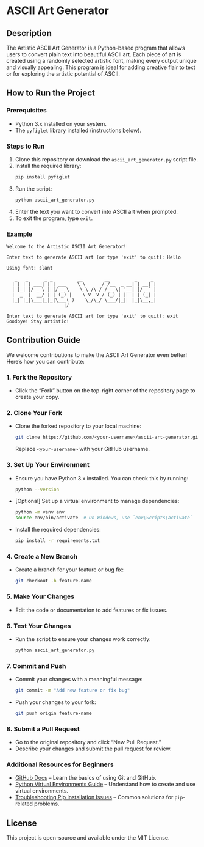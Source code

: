 # ASCII Art Generator

## Description
The Artistic ASCII Art Generator is a Python-based program that allows users to convert plain text into beautiful ASCII art. Each piece of art is created using a randomly selected artistic font, making every output unique and visually appealing. This program is ideal for adding creative flair to text or for exploring the artistic potential of ASCII.

## How to Run the Project
### Prerequisites
- Python 3.x installed on your system.
- The `pyfiglet` library installed (instructions below).

### Steps to Run
1. Clone this repository or download the `ascii_art_generator.py` script file.
2. Install the required library:
   ```bash
   pip install pyfiglet
   ```
3. Run the script:
   ```bash
   python ascii_art_generator.py
   ```
4. Enter the text you want to convert into ASCII art when prompted.
5. To exit the program, type `exit`.

### Example
```plaintext
Welcome to the Artistic ASCII Art Generator!

Enter text to generate ASCII art (or type 'exit' to quit): Hello

Using font: slant

   _   _      _ _         __        __         _     _ 
  | | | | ___| | | ___    \ \      / /__  _ __| | __| |
  | |_| |/ _ \ | |/ _ \    \ \ /\ / / _ \| '__| |/ _` |
  |  _  |  __/ | | (_) |    \ V  V / (_) | |  | | (_| |
  |_| |_|\___|_|_|\___( )    \_/\_/ \___/|_|  |_|\__,_|
                     |/                                 

Enter text to generate ASCII art (or type 'exit' to quit): exit
Goodbye! Stay artistic!
```
## Contribution Guide

We welcome contributions to make the ASCII Art Generator even better! Here’s how you can contribute:

### 1. **Fork the Repository**
- Click the “Fork” button on the top-right corner of the repository page to create your copy.

### 2. **Clone Your Fork**
- Clone the forked repository to your local machine:
  ```bash
  git clone https://github.com/<your-username>/ascii-art-generator.git
  ```
  Replace `<your-username>` with your GitHub username.

### 3. **Set Up Your Environment**
- Ensure you have Python 3.x installed. You can check this by running:
  ```bash
  python --version
  ```
- [Optional] Set up a virtual environment to manage dependencies:
  ```bash
  python -m venv env
  source env/bin/activate  # On Windows, use `env\Scripts\activate`
  ```
- Install the required dependencies:
  ```bash
  pip install -r requirements.txt
  ```

### 4. **Create a New Branch**
- Create a branch for your feature or bug fix:
  ```bash
  git checkout -b feature-name
  ```

### 5. **Make Your Changes**
- Edit the code or documentation to add features or fix issues.

### 6. **Test Your Changes**
- Run the script to ensure your changes work correctly:
  ```bash
  python ascii_art_generator.py
  ```

### 7. **Commit and Push**
- Commit your changes with a meaningful message:
  ```bash
  git commit -m "Add new feature or fix bug"
  ```
- Push your changes to your fork:
  ```bash
  git push origin feature-name
  ```

### 8. **Submit a Pull Request**
- Go to the original repository and click “New Pull Request.”
- Describe your changes and submit the pull request for review.

### Additional Resources for Beginners
- [GitHub Docs](https://docs.github.com/en/get-started/quickstart) – Learn the basics of using Git and GitHub.
- [Python Virtual Environments Guide](https://docs.python.org/3/tutorial/venv.html) – Understand how to create and use virtual environments.
- [Troubleshooting Pip Installation Issues](https://pip.pypa.io/en/stable/user_guide/#installing-packages) – Common solutions for `pip`-related problems.


## License
This project is open-source and available under the MIT License.


